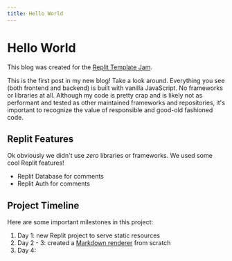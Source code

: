 ```yaml
---
title: Hello World
---
```


# Hello World

This blog was created for the [Replit Template Jam](https://blog.replit.com/template-jam).

This is the first post in my new blog! Take a look around. Everything you see (both frontend and backend) is built with vanilla JavaScript. No frameworks or libraries at all. Although my code is pretty crap and is likely not as performant and tested as other maintained frameworks and repositories, it's important to recognize the value of responsible and good-old fashioned code.

## Replit Features

Ok obviously we didn't use _zero_ libraries or frameworks. We used some cool Replit features!

-   Replit Database for comments
-   Replit Auth for comments

## Project Timeline

Here are some important milestones in this project:

1. Day 1: new Replit project to serve static resources
2. Day 2 - 3: created a [Markdown renderer](https://github.com/nathan-pham/markdown-renderer) from scratch
3. Day 4:
